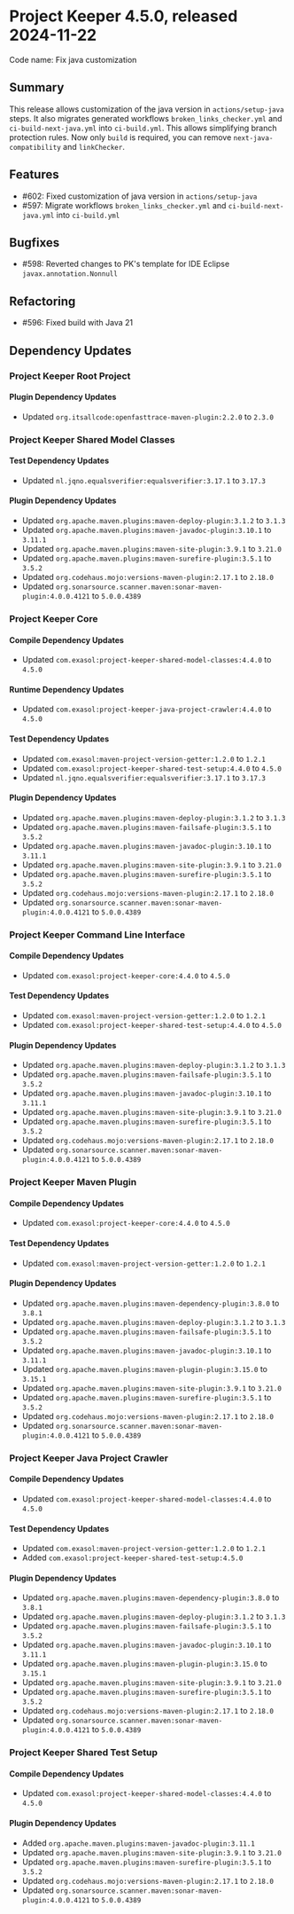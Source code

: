 # Project Keeper 4.5.0, released 2024-11-22

Code name: Fix java customization

## Summary

This release allows customization of the java version in `actions/setup-java` steps. It also migrates generated workflows `broken_links_checker.yml` and `ci-build-next-java.yml` into `ci-build.yml`. This allows simplifying branch protection rules. Now only `build` is required, you can remove `next-java-compatibility` and `linkChecker`.

## Features

* #602: Fixed customization of java version in `actions/setup-java`
* #597: Migrate workflows `broken_links_checker.yml` and `ci-build-next-java.yml` into `ci-build.yml`

## Bugfixes

* #598: Reverted changes to PK's template for IDE Eclipse `javax.annotation.Nonnull`

## Refactoring

* #596: Fixed build with Java 21

## Dependency Updates

### Project Keeper Root Project

#### Plugin Dependency Updates

* Updated `org.itsallcode:openfasttrace-maven-plugin:2.2.0` to `2.3.0`

### Project Keeper Shared Model Classes

#### Test Dependency Updates

* Updated `nl.jqno.equalsverifier:equalsverifier:3.17.1` to `3.17.3`

#### Plugin Dependency Updates

* Updated `org.apache.maven.plugins:maven-deploy-plugin:3.1.2` to `3.1.3`
* Updated `org.apache.maven.plugins:maven-javadoc-plugin:3.10.1` to `3.11.1`
* Updated `org.apache.maven.plugins:maven-site-plugin:3.9.1` to `3.21.0`
* Updated `org.apache.maven.plugins:maven-surefire-plugin:3.5.1` to `3.5.2`
* Updated `org.codehaus.mojo:versions-maven-plugin:2.17.1` to `2.18.0`
* Updated `org.sonarsource.scanner.maven:sonar-maven-plugin:4.0.0.4121` to `5.0.0.4389`

### Project Keeper Core

#### Compile Dependency Updates

* Updated `com.exasol:project-keeper-shared-model-classes:4.4.0` to `4.5.0`

#### Runtime Dependency Updates

* Updated `com.exasol:project-keeper-java-project-crawler:4.4.0` to `4.5.0`

#### Test Dependency Updates

* Updated `com.exasol:maven-project-version-getter:1.2.0` to `1.2.1`
* Updated `com.exasol:project-keeper-shared-test-setup:4.4.0` to `4.5.0`
* Updated `nl.jqno.equalsverifier:equalsverifier:3.17.1` to `3.17.3`

#### Plugin Dependency Updates

* Updated `org.apache.maven.plugins:maven-deploy-plugin:3.1.2` to `3.1.3`
* Updated `org.apache.maven.plugins:maven-failsafe-plugin:3.5.1` to `3.5.2`
* Updated `org.apache.maven.plugins:maven-javadoc-plugin:3.10.1` to `3.11.1`
* Updated `org.apache.maven.plugins:maven-site-plugin:3.9.1` to `3.21.0`
* Updated `org.apache.maven.plugins:maven-surefire-plugin:3.5.1` to `3.5.2`
* Updated `org.codehaus.mojo:versions-maven-plugin:2.17.1` to `2.18.0`
* Updated `org.sonarsource.scanner.maven:sonar-maven-plugin:4.0.0.4121` to `5.0.0.4389`

### Project Keeper Command Line Interface

#### Compile Dependency Updates

* Updated `com.exasol:project-keeper-core:4.4.0` to `4.5.0`

#### Test Dependency Updates

* Updated `com.exasol:maven-project-version-getter:1.2.0` to `1.2.1`
* Updated `com.exasol:project-keeper-shared-test-setup:4.4.0` to `4.5.0`

#### Plugin Dependency Updates

* Updated `org.apache.maven.plugins:maven-deploy-plugin:3.1.2` to `3.1.3`
* Updated `org.apache.maven.plugins:maven-failsafe-plugin:3.5.1` to `3.5.2`
* Updated `org.apache.maven.plugins:maven-javadoc-plugin:3.10.1` to `3.11.1`
* Updated `org.apache.maven.plugins:maven-site-plugin:3.9.1` to `3.21.0`
* Updated `org.apache.maven.plugins:maven-surefire-plugin:3.5.1` to `3.5.2`
* Updated `org.codehaus.mojo:versions-maven-plugin:2.17.1` to `2.18.0`
* Updated `org.sonarsource.scanner.maven:sonar-maven-plugin:4.0.0.4121` to `5.0.0.4389`

### Project Keeper Maven Plugin

#### Compile Dependency Updates

* Updated `com.exasol:project-keeper-core:4.4.0` to `4.5.0`

#### Test Dependency Updates

* Updated `com.exasol:maven-project-version-getter:1.2.0` to `1.2.1`

#### Plugin Dependency Updates

* Updated `org.apache.maven.plugins:maven-dependency-plugin:3.8.0` to `3.8.1`
* Updated `org.apache.maven.plugins:maven-deploy-plugin:3.1.2` to `3.1.3`
* Updated `org.apache.maven.plugins:maven-failsafe-plugin:3.5.1` to `3.5.2`
* Updated `org.apache.maven.plugins:maven-javadoc-plugin:3.10.1` to `3.11.1`
* Updated `org.apache.maven.plugins:maven-plugin-plugin:3.15.0` to `3.15.1`
* Updated `org.apache.maven.plugins:maven-site-plugin:3.9.1` to `3.21.0`
* Updated `org.apache.maven.plugins:maven-surefire-plugin:3.5.1` to `3.5.2`
* Updated `org.codehaus.mojo:versions-maven-plugin:2.17.1` to `2.18.0`
* Updated `org.sonarsource.scanner.maven:sonar-maven-plugin:4.0.0.4121` to `5.0.0.4389`

### Project Keeper Java Project Crawler

#### Compile Dependency Updates

* Updated `com.exasol:project-keeper-shared-model-classes:4.4.0` to `4.5.0`

#### Test Dependency Updates

* Updated `com.exasol:maven-project-version-getter:1.2.0` to `1.2.1`
* Added `com.exasol:project-keeper-shared-test-setup:4.5.0`

#### Plugin Dependency Updates

* Updated `org.apache.maven.plugins:maven-dependency-plugin:3.8.0` to `3.8.1`
* Updated `org.apache.maven.plugins:maven-deploy-plugin:3.1.2` to `3.1.3`
* Updated `org.apache.maven.plugins:maven-failsafe-plugin:3.5.1` to `3.5.2`
* Updated `org.apache.maven.plugins:maven-javadoc-plugin:3.10.1` to `3.11.1`
* Updated `org.apache.maven.plugins:maven-plugin-plugin:3.15.0` to `3.15.1`
* Updated `org.apache.maven.plugins:maven-site-plugin:3.9.1` to `3.21.0`
* Updated `org.apache.maven.plugins:maven-surefire-plugin:3.5.1` to `3.5.2`
* Updated `org.codehaus.mojo:versions-maven-plugin:2.17.1` to `2.18.0`
* Updated `org.sonarsource.scanner.maven:sonar-maven-plugin:4.0.0.4121` to `5.0.0.4389`

### Project Keeper Shared Test Setup

#### Compile Dependency Updates

* Updated `com.exasol:project-keeper-shared-model-classes:4.4.0` to `4.5.0`

#### Plugin Dependency Updates

* Added `org.apache.maven.plugins:maven-javadoc-plugin:3.11.1`
* Updated `org.apache.maven.plugins:maven-site-plugin:3.9.1` to `3.21.0`
* Updated `org.apache.maven.plugins:maven-surefire-plugin:3.5.1` to `3.5.2`
* Updated `org.codehaus.mojo:versions-maven-plugin:2.17.1` to `2.18.0`
* Updated `org.sonarsource.scanner.maven:sonar-maven-plugin:4.0.0.4121` to `5.0.0.4389`
